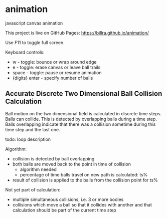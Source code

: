 # animation
javascript canvas animation

This project is live on GitHub Pages: https://billra.github.io/animation/

Use F11 to toggle full screen.

Keyboard controls:

* w - toggle: bounce or wrap around edge
* e - toggle: erase canvas or leave ball trails
* space - toggle: pause or resume animation
* {digits} enter - specify number of balls

## Accurate Discrete Two Dimensional Ball Collision Calculation

Ball motion on the two dimensional field is calculated in discrete time steps.
Balls can collide. This is detected by overlapping balls during a time step.
Balls overlapping indicate that there was a collision sometime during this time step and the last one.

todo: loop description

Algorithm:
- collision is detected by ball overlapping
- both balls are moved back to the point in time of collision
  - algorithm needed
  - percentage of time balls travel on new path is calculated: ts%
- result of collision is applied to the balls from the collision point for ts%

Not yet part of calculation:
- multiple simultaneous collisions, i.e. 3 or more bodies
- collisions which move a ball so that it collides with another and that calculation should be part of the current time step

